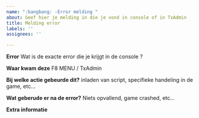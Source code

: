 ```yaml
---
name: ":bangbang: -Error melding "
about: Geef hier je melding in die je vond in console of in TxAdmin
title: Melding error
labels: ''
assignees: ''

---
```


**Error**
Wat is de exacte error die je krijgt in de console ? 

**Waar kwam deze**
F8 MENU / TxAdmin

**Bij welke actie gebeurde dit?**
inladen van script, specifieke handeling in de game, etc...

**Wat geberude er na de error?**
Niets opvallend, game crashed, etc...

**Extra informatie**
